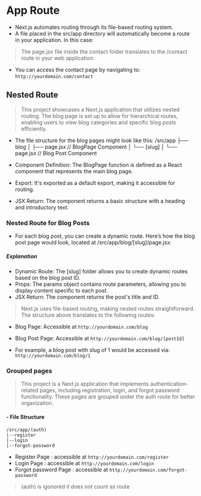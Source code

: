 # App Route

- Next.js automates routing through its file-based routing system. 
- A file placed in the src/app directory will automatically become a route in your application. 
In this case:
> The page.jsx file inside the contact folder translates to the /contact route in your web application. 
- You can access the contact page by navigating to:
 ` http://yourdomain.com/contact `

## Nested Route
>This project showcases a Next.js application that utilizes nested routing. The blog page is set up to allow for hierarchical routes, enabling users to view blog categories and specific blog posts efficiently.

- The file structure for the blog pages might look like this:
/src/app
  ├── blog
  │   ├── page.jsx          // BlogPage Component
  │   └── [slug]
  │       └── page.jsx      // Blog Post Component

- Component Definition: The BlogPage function is defined as a React component that represents the main blog page.
- Export: It's exported as a default export, making it accessible for routing.
- JSX Return: The component returns a basic structure with a heading and introductory text.

### Nested Route for Blog Posts
- For each blog post, you can create a dynamic route. Here’s how the blog post page would look, located at /src/app/blog/[slug]/page.jsx:

##### Explanation
- Dynamic Route: The [slug] folder allows you to create dynamic routes based on the blog post ID.
- Props: The params object contains route parameters, allowing you to display content specific to each post.
- JSX Return: The component returns the post's title and ID.

> Next.js uses file-based routing, making nested routes straightforward. <br/>
> The structure above translates to the following routes:

- Blog Page: Accessible at
`http://yourdomain.com/blog`

- Blog Post Page: Accessible at
`http://yourdomain.com/blog/[postId]`

- For example, a blog post with slug of 1 would be accessed via:
`http://yourdomain.com/blog/1`

### Grouped pages
> This project is a Next.js application that implements authentication-related pages, including registration, login, and forgot password functionality. These pages are grouped under the auth route for better organization.

#### - File Structure
`/src/app/(auth)`  
`|--register` <br/>
`|--login`<br/>
`|--forgot-password`
- Register Page : accessible at
`http://yourdomain.com/register`
- Login Page : accessible at
`http://yourdomain.com/login`
- Forgot password Page : accessible at
`http://yourdomain.com/forgot-password`

>(auth) is igonored it does not count as route
